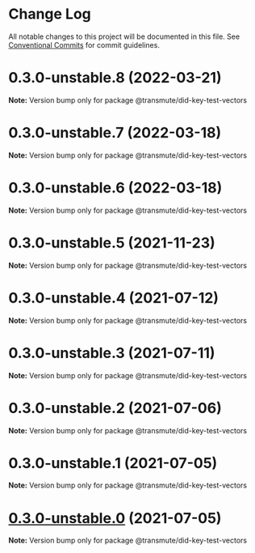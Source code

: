 # Change Log

All notable changes to this project will be documented in this file.
See [Conventional Commits](https://conventionalcommits.org) for commit guidelines.

# 0.3.0-unstable.8 (2022-03-21)

**Note:** Version bump only for package @transmute/did-key-test-vectors





# 0.3.0-unstable.7 (2022-03-18)

**Note:** Version bump only for package @transmute/did-key-test-vectors





# 0.3.0-unstable.6 (2022-03-18)

**Note:** Version bump only for package @transmute/did-key-test-vectors





# 0.3.0-unstable.5 (2021-11-23)

**Note:** Version bump only for package @transmute/did-key-test-vectors





# 0.3.0-unstable.4 (2021-07-12)

**Note:** Version bump only for package @transmute/did-key-test-vectors





# 0.3.0-unstable.3 (2021-07-11)

**Note:** Version bump only for package @transmute/did-key-test-vectors





# 0.3.0-unstable.2 (2021-07-06)

**Note:** Version bump only for package @transmute/did-key-test-vectors





# 0.3.0-unstable.1 (2021-07-05)

**Note:** Version bump only for package @transmute/did-key-test-vectors





# [0.3.0-unstable.0](https://github.com/transmute-industries/did-key.js/compare/v0.2.1-unstable.42...v0.3.0-unstable.0) (2021-07-05)

**Note:** Version bump only for package @transmute/did-key-test-vectors
